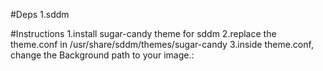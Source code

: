 #Deps
1.sddm

#Instructions
1.install sugar-candy theme for sddm
2.replace the theme.conf in /usr/share/sddm/themes/sugar-candy
3.inside theme.conf, change the Background path to your image.:

